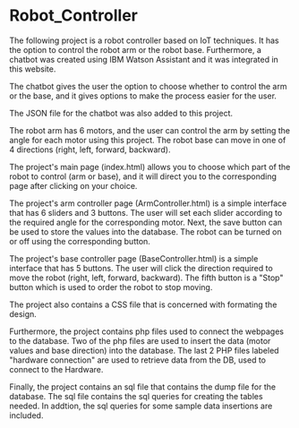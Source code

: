 # Robot_Controller

The following project is a robot controller based on IoT techniques.
It has the option to control the robot arm or the robot base.
Furthermore, a chatbot was created using IBM Watson Assistant and it was integrated in this website.

The chatbot gives the user the option to choose whether to control the arm or the base, 
and it gives options to make the process easier for the user.

The JSON file for the chatbot was also added to this project.


The robot arm has 6 motors, 
and the user can control the arm by setting the angle for each motor using this project.
The robot base can move in one of 4 directions (right, left, forward, backward).


The project's main page (index.html) allows you to choose which part of the robot to control (arm or base),
and it will direct you to the corresponding page after clicking on your choice.


The project's arm controller page (ArmController.html) is a simple interface that has 6 sliders and 3 buttons.
The user will set each slider according to the required angle for the corresponding motor.
Next, the save button can be used to store the values into the database.
The robot can be turned on or off using the corresponding button. 

The project's base controller page (BaseController.html) is a simple interface that has 5 buttons.
The user will click the direction required to move the robot (right, left, forward, backward).
The fifth button is a "Stop" button which is used to order the robot to stop moving.

The project also contains a CSS file that is concerned with formating the design. 

Furthermore, the project contains php files used to connect the webpages to the database.
Two of the php files are used to insert the data (motor values and base direction) into the database.
The last 2 PHP files labeled "hardware connection" are used to retrieve data from the DB, used to connect to the Hardware.

Finally, the project contains an sql file that contains the dump file for the database.
The sql file contains the sql queries for creating the tables needed.
In addtion, the sql queries for some sample data insertions are included. 
